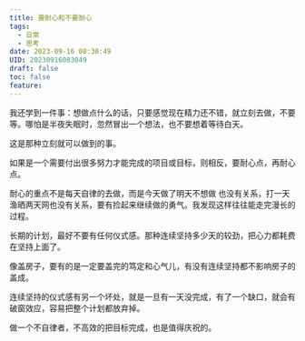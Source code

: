 ```yaml
---
title: 要耐心和不要耐心
tags:
  - 日常
  - 思考
date: 2023-09-16 08:30:49
UID: 20230916083049
draft: false
toc: false
feature:
---
```

我还学到一件事：想做点什么的话，只要感觉现在精力还不错，就立刻去做，不要等。哪怕是半夜失眠时，忽然冒出一个想法，也不要想着等待白天。
<!--more-->

这是那种立刻就可以做到的事。

如果是一个需要付出很多努力才能完成的项目或目标，则相反，要耐心点，再耐心点。

耐心的重点不是每天自律的去做，而是今天做了明天不想做 也没有关系，打一天渔晒两天网也没有关系，要有捡起来继续做的勇气。我发现这样往往能走完漫长的过程。

长期的计划，最好不要有任何仪式感。那种连续坚持多少天的较劲，把心力都耗费在坚持上面了。

像盖房子，要有的是一定要盖完的笃定和心气儿，有没有连续坚持都不影响房子的盖成。

连续坚持的仪式感有另一个坏处，就是一旦有一天没完成，有了一个缺口，就会有破窗效应，容易把整个计划都放弃掉。

做一个不自律者，不高效的把目标完成，也是值得庆祝的。